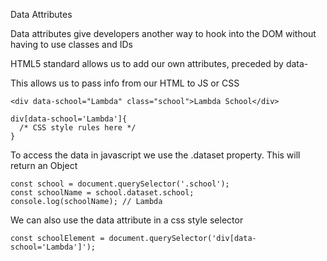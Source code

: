 Data Attributes

Data attributes give developers another way to hook into the DOM without having to use classes and IDs

HTML5 standard allows us to add our own attributes, preceded by data-

This allows us to pass info from our HTML to JS or CSS

    <div data-school="Lambda" class="school">Lambda School</div>

    div[data-school='Lambda']{
      /* CSS style rules here */
    }

  To access the data in javascript we use the .dataset property. This will return an Object

    const school = document.querySelector('.school');
    const schoolName = school.dataset.school;
    console.log(schoolName); // Lambda

  We can also use the data attribute in a css style selector

    const schoolElement = document.querySelector('div[data-school='Lambda']');